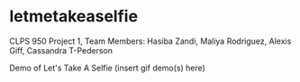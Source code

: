 # letmetakeaselfie
CLPS 950 Project 1, Team Members: Hasiba Zandi, Maliya Rodriguez, Alexis Giff, Cassandra T-Pederson

Demo of Let's Take A Selfie
(insert gif demo(s) here)